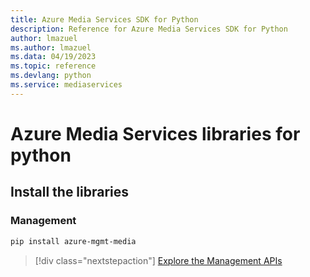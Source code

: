 ```yaml
---
title: Azure Media Services SDK for Python
description: Reference for Azure Media Services SDK for Python
author: lmazuel
ms.author: lmazuel
ms.data: 04/19/2023
ms.topic: reference
ms.devlang: python
ms.service: mediaservices
---
```

# Azure Media Services libraries for python

## Install the libraries


### Management

```bash
pip install azure-mgmt-media
```
> [!div class="nextstepaction"]
> [Explore the Management APIs](/python/api/overview/azure/mediaservices/management)